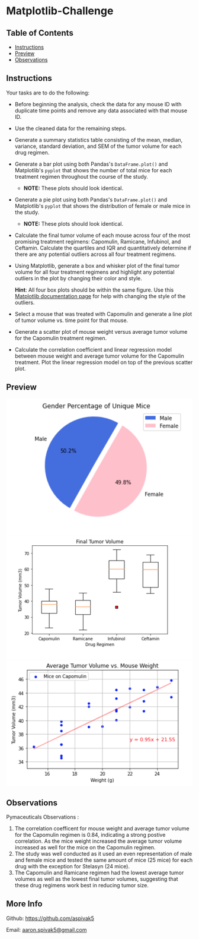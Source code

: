 # Matplotlib-Challenge

## Table of Contents
* [Instructions](#Instructions)
* [Preview](#preview)
* [Observations](#Observations)

## Instructions

Your tasks are to do the following:

* Before beginning the analysis, check the data for any mouse ID with duplicate time points and remove any data associated with that mouse ID.

* Use the cleaned data for the remaining steps.

* Generate a summary statistics table consisting of the mean, median, variance, standard deviation, and SEM of the tumor volume for each drug regimen.

* Generate a bar plot using both Pandas's `DataFrame.plot()` and Matplotlib's `pyplot` that shows  the number of total mice for each treatment regimen throughout the course of the study.

  * **NOTE:** These plots should look identical.

* Generate a pie plot using both Pandas's `DataFrame.plot()` and Matplotlib's `pyplot` that shows the distribution of female or male mice in the study.

  * **NOTE:** These plots should look identical.

* Calculate the final tumor volume of each mouse across four of the most promising treatment regimens: Capomulin, Ramicane, Infubinol, and Ceftamin. Calculate the quartiles and IQR and quantitatively determine if there are any potential outliers across all four treatment regimens.

* Using Matplotlib, generate a box and whisker plot of the final tumor volume for all four treatment regimens and highlight any potential outliers in the plot by changing their color and style.

  **Hint**: All four box plots should be within the same figure. Use this [Matplotlib documentation page](https://matplotlib.org/gallery/pyplots/boxplot_demo_pyplot.html#sphx-glr-gallery-pyplots-boxplot-demo-pyplot-py) for help with changing the style of the outliers.

* Select a mouse that was treated with Capomulin and generate a line plot of tumor volume vs. time point for that mouse.

* Generate a scatter plot of mouse weight versus average tumor volume for the Capomulin treatment regimen.

* Calculate the correlation coefficient and linear regression model between mouse weight and average tumor volume for the Capomulin treatment. Plot the linear regression model on top of the previous scatter plot.


## Preview
![Preview](Images/pic1.png)
![Preview](Images/pic2.png)
![Preview](Images/pic3.png)

## Observations
Pymaceuticals Observations :
1) The correlation coefficent for mouse weight and average tumor volume for the Capomulin regimen is 0.84, indicating a strong postive correlation. As the mice weight increased the average tumor volume increased as well for the mice on the Capomulin regimen.
2) The study was well conducted as it used an even representation of male and female mice and tested the same amount of mice (25 mice) for each drug with the exception for Stelasyn (24 mice).
3) The Capomulin and Ramicane regimen had the lowest average tumor volumes as well as the lowest final tumor volumes, suggesting that these drug regimens work best in reducing tumor size. 

## More Info
Github: https://github.com/aspivak5

Email: aaron.spivak5@gmail.com





